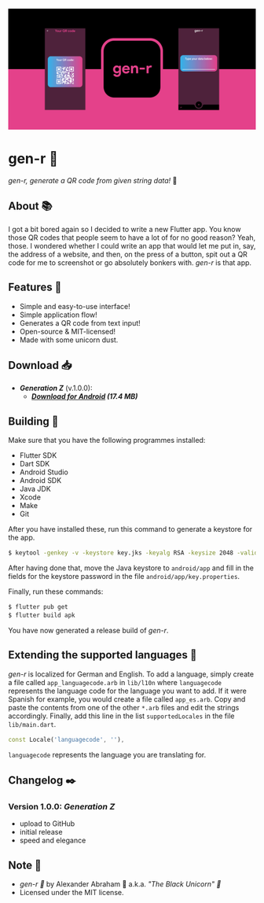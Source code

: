 <p align="center">
 <img src="https://github.com/iamtheblackunicorn/gen-r/raw/main/assets/images/banner.png"/>
</p>

# gen-r :smiling_face_with_three_hearts:

*gen-r, generate a QR code from given string data!* :smiling_face_with_three_hearts:

## About :books:

I got a bit bored again so I decided to write a new Flutter app. You know those QR codes that people seem to have a lot of for no good reason? Yeah, those. I wondered whether I could write an app that would let me put in, say, the address of a website, and then, on the press of a button, spit out a QR code for me to screenshot or go absolutely bonkers with. *gen-r* is that app.


## Features :test_tube:

- Simple and easy-to-use interface!
- Simple application flow!
- Generates a QR code from text input!
- Open-source & MIT-licensed!
- Made with some unicorn dust.

## Download :inbox_tray:

- ***Generation Z*** (v.1.0.0):
  - ***[Download for Android](https://github.com/iamtheblackunicorn/gen-r/releases/download/v.1.0.0/gen-r-v1.0.0-GenZ-Release.apk) (17.4 MB)***

## Building :hammer:

Make sure that you have the following programmes installed:

- Flutter SDK
- Dart SDK
- Android Studio
- Android SDK
- Java JDK
- Xcode
- Make
- Git

After you have installed these, run this command to generate a keystore for the app.

```bash
$ keytool -genkey -v -keystore key.jks -keyalg RSA -keysize 2048 -validity 10000 -alias key
```

After having done that, move the Java keystore to `android/app` and fill in the fields for the keystore password in the file `android/app/key.properties`.

Finally, run these commands:

```bash
$ flutter pub get
$ flutter build apk
```

You have now generated a release build of *gen-r*.

## Extending the supported languages :book:

*gen-r* is localized for German and English. To add a language, simply create a file called `app_languagecode.arb` in `lib/l10n` where `languagecode` represents the language code for the language you want to add. If it were Spanish for example, you would create a file called `app_es.arb`.
Copy and paste the contents from one of the other `*.arb` files and edit the strings accordingly.
Finally, add this line in the list `supportedLocales` in the file `lib/main.dart`.

```dart
const Locale('languagecode', ''),
```

`languagecode` represents the language you are translating for.

## Changelog :black_nib:

### Version 1.0.0: ***Generation Z***

- upload to GitHub
- initial release
- speed and elegance

## Note :scroll:

- *gen-r :smiling_face_with_three_hearts:* by Alexander Abraham :black_heart: a.k.a. *"The Black Unicorn" :unicorn:*
- Licensed under the MIT license.
